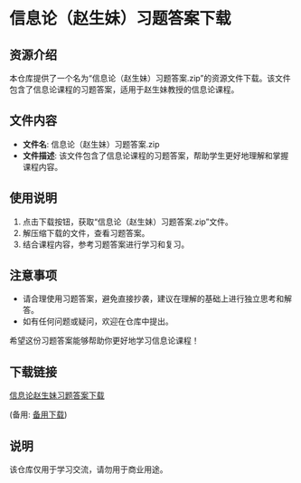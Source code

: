 # 信息论（赵生妹）习题答案下载

## 资源介绍

本仓库提供了一个名为“信息论（赵生妹）习题答案.zip”的资源文件下载。该文件包含了信息论课程的习题答案，适用于赵生妹教授的信息论课程。

## 文件内容

- **文件名**: 信息论（赵生妹）习题答案.zip
- **文件描述**: 该文件包含了信息论课程的习题答案，帮助学生更好地理解和掌握课程内容。

## 使用说明

1. 点击下载按钮，获取“信息论（赵生妹）习题答案.zip”文件。
2. 解压缩下载的文件，查看习题答案。
3. 结合课程内容，参考习题答案进行学习和复习。

## 注意事项

- 请合理使用习题答案，避免直接抄袭，建议在理解的基础上进行独立思考和解答。
- 如有任何问题或疑问，欢迎在仓库中提出。

希望这份习题答案能够帮助你更好地学习信息论课程！

## 下载链接
[信息论赵生妹习题答案下载](https://pan.quark.cn/s/a79468777e3d) 

(备用: [备用下载](https://pan.baidu.com/s/15kQ38bjr9_nSAwxdsgMnxg?pwd=1234))

## 说明

该仓库仅用于学习交流，请勿用于商业用途。
